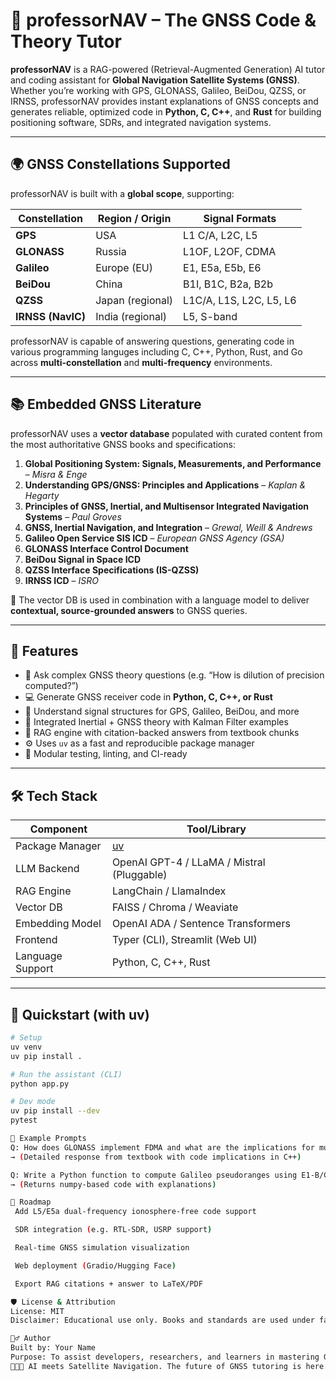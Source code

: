 # 📡 professorNAV – The GNSS Code & Theory Tutor

**professorNAV** is a RAG-powered (Retrieval-Augmented Generation) AI tutor and coding assistant for **Global Navigation Satellite Systems (GNSS)**. Whether you’re working with GPS, GLONASS, Galileo, BeiDou, QZSS, or IRNSS, professorNAV provides instant explanations of GNSS concepts and generates reliable, optimized code in **Python, C, C++**, and **Rust** for building positioning software, SDRs, and integrated navigation systems.

---

## 🌍 GNSS Constellations Supported

professorNAV is built with a **global scope**, supporting:

| Constellation    | Region / Origin       | Signal Formats             |
|------------------|------------------------|-----------------------------|
| **GPS**          | USA                    | L1 C/A, L2C, L5             |
| **GLONASS**      | Russia                 | L1OF, L2OF, CDMA            |
| **Galileo**      | Europe (EU)            | E1, E5a, E5b, E6            |
| **BeiDou**       | China                  | B1I, B1C, B2a, B2b          |
| **QZSS**         | Japan (regional)       | L1C/A, L1S, L2C, L5, L6     |
| **IRNSS (NavIC)**| India (regional)       | L5, S-band                  |

professorNAV is capable of answering questions, generating code in various programming languges including C, C++, Python, Rust, and Go across **multi-constellation** and **multi-frequency** environments.

---

## 📚 Embedded GNSS Literature

professorNAV uses a **vector database** populated with curated content from the most authoritative GNSS books and specifications:

1. **Global Positioning System: Signals, Measurements, and Performance** – *Misra & Enge*
2. **Understanding GPS/GNSS: Principles and Applications** – *Kaplan & Hegarty*
3. **Principles of GNSS, Inertial, and Multisensor Integrated Navigation Systems** – *Paul Groves*
4. **GNSS, Inertial Navigation, and Integration** – *Grewal, Weill & Andrews*
5. **Galileo Open Service SIS ICD** – *European GNSS Agency (GSA)*
6. **GLONASS Interface Control Document**
7. **BeiDou Signal in Space ICD**
8. **QZSS Interface Specifications (IS-QZSS)**
9. **IRNSS ICD** – *ISRO*

🧠 The vector DB is used in combination with a language model to deliver **contextual, source-grounded answers** to GNSS queries.

---

## 🧠 Features

- 💬 Ask complex GNSS theory questions (e.g. “How is dilution of precision computed?”)
- 💻 Generate GNSS receiver code in **Python, C, C++, or Rust**
- 📡 Understand signal structures for GPS, Galileo, BeiDou, and more
- 🧭 Integrated Inertial + GNSS theory with Kalman Filter examples
- 🧠 RAG engine with citation-backed answers from textbook chunks
- ⚙️ Uses `uv` as a fast and reproducible package manager
- 🧪 Modular testing, linting, and CI-ready

---

## 🛠️ Tech Stack

| Component        | Tool/Library                     |
|------------------|----------------------------------|
| Package Manager  | [uv](https://github.com/astral-sh/uv) |
| LLM Backend      | OpenAI GPT-4 / LLaMA / Mistral (Pluggable) |
| RAG Engine       | LangChain / LlamaIndex           |
| Vector DB        | FAISS / Chroma / Weaviate        |
| Embedding Model  | OpenAI ADA / Sentence Transformers |
| Frontend         | Typer (CLI), Streamlit (Web UI)  |
| Language Support | Python, C, C++, Rust             |

---

## 🧪 Quickstart (with uv)

```bash
# Setup
uv venv
uv pip install .

# Run the assistant (CLI)
python app.py

# Dev mode
uv pip install --dev
pytest

🤖 Example Prompts
Q: How does GLONASS implement FDMA and what are the implications for multi-constellation receivers?
→ (Detailed response from textbook with code implications in C++)

Q: Write a Python function to compute Galileo pseudoranges using E1-B/C signals
→ (Returns numpy-based code with explanations)

🧠 Roadmap
 Add L5/E5a dual-frequency ionosphere-free code support

 SDR integration (e.g. RTL-SDR, USRP support)

 Real-time GNSS simulation visualization

 Web deployment (Gradio/Hugging Face)

 Export RAG citations + answer to LaTeX/PDF

🛡️ License & Attribution
License: MIT
Disclaimer: Educational use only. Books and standards are used under fair use to build AI-based assistants. All content remains copyright of original authors.

🙋‍♂️ Author
Built by: Your Name
Purpose: To assist developers, researchers, and learners in mastering GNSS and building reliable navigation software.
🔨🤖🔧 AI meets Satellite Navigation. The future of GNSS tutoring is here."# professorNav" 
